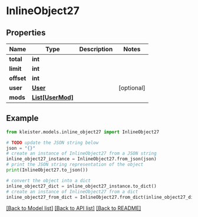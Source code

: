 # InlineObject27


## Properties

Name | Type | Description | Notes
------------ | ------------- | ------------- | -------------
**total** | **int** |  | 
**limit** | **int** |  | 
**offset** | **int** |  | 
**user** | [**User**](User.md) |  | [optional] 
**mods** | [**List[UserMod]**](UserMod.md) |  | 

## Example

```python
from kleister.models.inline_object27 import InlineObject27

# TODO update the JSON string below
json = "{}"
# create an instance of InlineObject27 from a JSON string
inline_object27_instance = InlineObject27.from_json(json)
# print the JSON string representation of the object
print(InlineObject27.to_json())

# convert the object into a dict
inline_object27_dict = inline_object27_instance.to_dict()
# create an instance of InlineObject27 from a dict
inline_object27_from_dict = InlineObject27.from_dict(inline_object27_dict)
```
[[Back to Model list]](../README.md#documentation-for-models) [[Back to API list]](../README.md#documentation-for-api-endpoints) [[Back to README]](../README.md)


